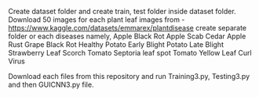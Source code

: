 Create dataset folder and create train, test folder inside dataset folder. Download 50 images for each plant leaf images from -  https://www.kaggle.com/datasets/emmarex/plantdisease 
create separate folder or each diseases namely, 
Apple Black Rot
Apple Scab
Cedar Apple Rust
Grape Black Rot
Healthy
Potato Early Blight
Potato Late Blight
Strawberry Leaf Scorch
Tomato Septoria leaf spot
Tomato Yellow Leaf Curl Virus

Download each files from this repository and run Training3.py, Testing3.py and then GUICNN3.py file.
